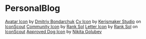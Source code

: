 # PersonalBlog
 
<a href="https://iconscout.com/icons/avatar" target="_blank">Avatar Icon</a> by <a href="https://iconscout.com/contributors/dmitriy-bondarchuk" target="_blank">Dmitriy Bondarchuk</a>
<a href="https://iconscout.com/icons/cv" target="_blank">Cv Icon</a> by <a href="https://iconscout.com/contributors/kerismaker">Kerismaker Studio</a> on <a href="https://iconscout.com">IconScout</a>
<a href="https://iconscout.com/icons/community" target="_blank">Community Icon</a> by <a href="https://iconscout.com/contributors/promotion-king" target="_blank">Rank Sol</a>
<a href="https://iconscout.com/icons/letter" target="_blank">Letter Icon</a> by <a href="https://iconscout.com/contributors/promotion-king">Rank Sol</a> on <a href="https://iconscout.com">IconScout</a>
<a href="https://iconscout.com/icons/approved-dog" target="_blank">Approved Dog Icon</a> by <a href="https://iconscout.com/contributors/lastspark" target="_blank">Nikita Golubev</a>